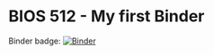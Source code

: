 # BIOS 512 - My first Binder

Binder badge: [![Binder](https://mybinder.org/badge_logo.svg)](https://mybinder.org/v2/gh/https://mybinder.org/v2/gh/skommera26/BIOS-512/HEAD/HEAD)

